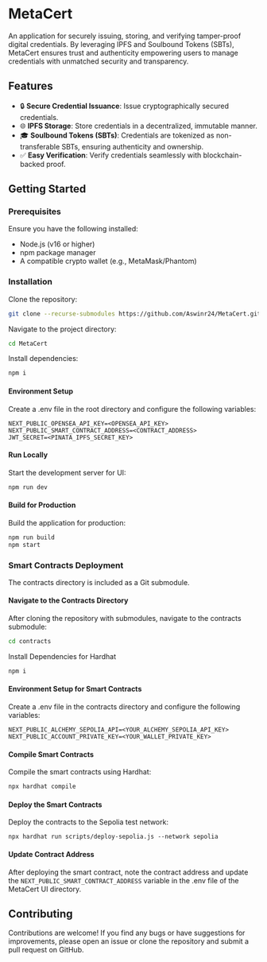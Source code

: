 # MetaCert

An application for securely issuing, storing, and verifying tamper-proof digital credentials. By leveraging IPFS and Soulbound Tokens (SBTs), MetaCert ensures trust and authenticity empowering users to manage credentials with unmatched security and transparency.


## Features

- 🔒 **Secure Credential Issuance**: Issue cryptographically secured credentials.  
- 🌐 **IPFS Storage**: Store credentials in a decentralized, immutable manner.  
- 🎓 **Soulbound Tokens (SBTs)**: Credentials are tokenized as non-transferable SBTs, ensuring authenticity and ownership.  
- ✅ **Easy Verification**: Verify credentials seamlessly with blockchain-backed proof.

## Getting Started

### Prerequisites

Ensure you have the following installed:

- Node.js (v16 or higher)
- npm package manager
- A compatible crypto wallet (e.g., MetaMask/Phantom)

  
### Installation

Clone the repository:

```bash
git clone --recurse-submodules https://github.com/Aswinr24/MetaCert.git
```

Navigate to the project directory:
```bash
cd MetaCert
```

Install dependencies:
```bash
npm i
```

#### Environment Setup

Create a .env file in the root directory and configure the following variables:

```env
NEXT_PUBLIC_OPENSEA_API_KEY=<OPENSEA_API_KEY>
NEXT_PUBLIC_SMART_CONTRACT_ADDRESS=<CONTRACT_ADDRESS>
JWT_SECRET=<PINATA_IPFS_SECRET_KEY>
```

#### Run Locally

Start the development server for UI:

```bash
npm run dev
```

#### Build for Production

Build the application for production:

```bash
npm run build
npm start
```

### Smart Contracts Deployment

The contracts directory is included as a Git submodule.

#### Navigate to the Contracts Directory

After cloning the repository with submodules, navigate to the contracts submodule:

```bash
cd contracts 
```

Install Dependencies for Hardhat

```bash
npm i
```

#### Environment Setup for Smart Contracts

Create a .env file in the contracts directory and configure the following variables:

```env
NEXT_PUBLIC_ALCHEMY_SEPOLIA_API=<YOUR_ALCHEMY_SEPOLIA_API_KEY>
NEXT_PUBLIC_ACCOUNT_PRIVATE_KEY=<YOUR_WALLET_PRIVATE_KEY>
```

#### Compile Smart Contracts

Compile the smart contracts using Hardhat:

```bash
npx hardhat compile
```
#### Deploy the Smart Contracts

Deploy the contracts to the Sepolia test network:

```
npx hardhat run scripts/deploy-sepolia.js --network sepolia
```

#### Update Contract Address

After deploying the smart contract, note the contract address and update the ```NEXT_PUBLIC_SMART_CONTRACT_ADDRESS``` variable in the .env file of the MetaCert UI directory.

## Contributing

Contributions are welcome! If you find any bugs or have suggestions for improvements, please open an issue or clone the repository and submit a pull request on GitHub.
